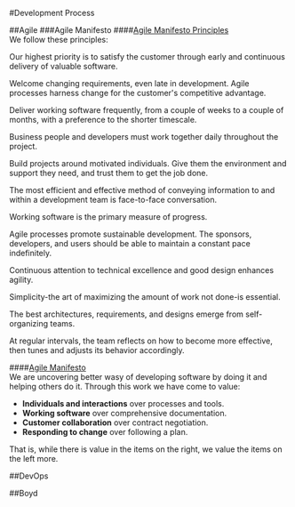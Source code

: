 #Development Process

##Agile
###Agile Manifesto
####[Agile Manifesto Principles](http://agilemanifesto.org/principles.html)  
We follow these principles:

Our highest priority is to satisfy the customer
through early and continuous delivery
of valuable software.

Welcome changing requirements, even late in
development. Agile processes harness change for
the customer's competitive advantage.

Deliver working software frequently, from a
couple of weeks to a couple of months, with a
preference to the shorter timescale.

Business people and developers must work
together daily throughout the project.

Build projects around motivated individuals.
Give them the environment and support they need,
and trust them to get the job done.

The most efficient and effective method of
conveying information to and within a development
team is face-to-face conversation.

Working software is the primary measure of progress.

Agile processes promote sustainable development.
The sponsors, developers, and users should be able
to maintain a constant pace indefinitely.

Continuous attention to technical excellence
and good design enhances agility.

Simplicity-the art of maximizing the amount
of work not done-is essential.

The best architectures, requirements, and designs
emerge from self-organizing teams.

At regular intervals, the team reflects on how
to become more effective, then tunes and adjusts
its behavior accordingly. 

####[Agile Manifesto](http://agilemanifesto.org/)  
We are uncovering better wasy of developing software by doing it and helping others do it. Through this work we have come to value:
- **Individuals and interactions** over processes and tools.
- **Working software** over comprehensive documentation.
- **Customer collaboration** over contract negotiation.
- **Responding to change** over following a plan.

That is, while there is value in the items on the right, we value the items on the left more. 

##DevOps

##Boyd
